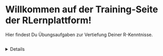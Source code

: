 # Willkommen auf der Training-Seite der RLernplattform!

Hier findest Du Übungsaufgaben zur Vertiefung Deiner R-Kenntnisse.

```{tableofcontents}
```

<details>
``` r
# test  
``` 
</details>
